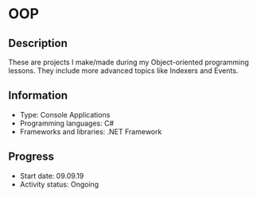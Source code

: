 # OOP
 
## Description
These are projects I make/made during my Object-oriented programming lessons.
They include more advanced topics like Indexers and Events.


## Information
- Type: Console Applications
- Programming languages: C#
- Frameworks and libraries: .NET Framework


## Progress
- Start date: 09.09.19
- Activity status: Ongoing
